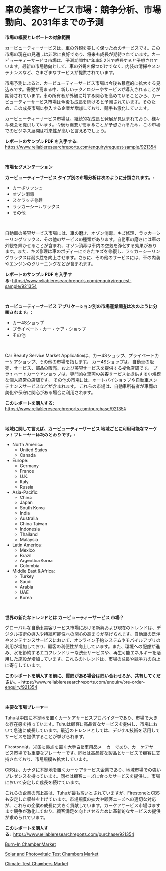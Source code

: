 <p><h1>車の美容サービス市場：競争分析、市場動向、2031年までの予測</h1></p><p><strong>市場の概要とレポートの対象範囲</strong></p>
<p><p>カービューティーサービスは、車の外観を美しく保つためのサービスです。この市場の現在の見通しは非常に良好であり、将来も成長が期待されています。カービューティーサービス市場は、予測期間中に年率5.2%で成長すると予想されています。最新の市場動向として、車の外観を保つだけでなく、内装の清掃やメンテナンスなど、さまざまなサービスが提供されています。</p><p>市場予測によると、カービューティーサービス市場は今後も積極的に拡大する見込みです。需要が高まる中、新しいテクノロジーやサービスが導入されることが期待されています。車の所有者が外観に対する関心を高めていることから、カービューティーサービス市場は今後も成長を続けると予測されています。そのため、この成長市場に参入する企業が増加しており、競争も激化しています。</p><p>カービューティーサービス市場は、継続的な成長と発展が見込まれており、様々な機会を提供しています。今後も需要が高まることが予想されるため、この市場でのビジネス展開は将来性が高いと言えるでしょう。</p></p>
<p><strong>レポートのサンプル PDF を入手する:</strong> <a href="https://www.reliableresearchreports.com/enquiry/request-sample/921354">https://www.reliableresearchreports.com/enquiry/request-sample/921354</a></p>
<p>&nbsp;</p>
<p><strong>市場セグメンテーション</strong></p>
<p><strong>カービューティーサービス タイプ別の市場分析は次のように分類されます。:</strong></p>
<p><ul><li>カーポリッシュ</li><li>オゾン消毒</li><li>スクラッチ修理</li><li>ラッカーシールワックス</li><li>その他</li></ul></p>
<p>&nbsp;</p>
<p><p>自動車の美容サービス市場には、車の磨き、オゾン消毒、キズ修理、ラッカーシーリングワックス、その他のサービスの種類があります。自動車の磨きには車の外観を輝かせることが含まれ、オゾン消毒は車内の空気を浄化する効果があります。また、キズ修理は車のボディーにできたキズを修復し、ラッカーシーリングワックスは耐久性を向上させます。さらに、その他のサービスには、車の内装やエンジンのクリーニングなどが含まれます。</p></p>
<p><strong>レポートのサンプル PDF を入手する:</strong>&nbsp;<a href="https://www.reliableresearchreports.com/enquiry/request-sample/921354">https://www.reliableresearchreports.com/enquiry/request-sample/921354</a></p>
<p>&nbsp;</p>
<p><strong> カービューティーサービス アプリケーション別の市場産業調査は次のように分類されます。:</strong></p>
<p><ul><li>カー4Sショップ</li><li>プライベート・カー・ケア・ショップ</li><li>その他</li></ul></p>
<p>&nbsp;</p>
<p><p>Car Beauty Service Market Applicationは、カー4Sショップ、プライベートカーケアショップ、その他の市場を指します。 カー4Sショップは、自動車の販売、サービス、部品の販売、および美容サービスを提供する複合店舗です。 プライベートカーケアショップは、専門的な車両の美容サービスを提供する小規模な個人経営の店舗です。 その他の市場には、オートバイショップや自動車メンテナンスサービスなどが含まれます。 これらの市場は、自動車所有者が車両の美化や保守に関心がある場合に利用されます。</p></p>
<p><strong>このレポートを購入する:</strong>&nbsp; <a href="https://www.reliableresearchreports.com/purchase/921354">https://www.reliableresearchreports.com/purchase/921354</a></p>
<p>&nbsp;</p>
<p><strong>地域に関して言えば、カービューティーサービス 地域ごとに利用可能なマーケットプレーヤーは次のとおりです。:</strong></p>
<p><ul>
    <li>
        North America:
        <ul>
            <li>United States</li>
            <li>Canada</li>
        </ul>
    </li>
    <li>
        Europe:
        <ul>
            <li>Germany</li>
            <li>France</li>
            <li>U.K.</li>
            <li>Italy</li>
            <li>Russia</li>
        </ul>
    </li>
    <li>
        Asia-Pacific:
        <ul>
            <li>China</li>
            <li>Japan</li>
            <li>South Korea</li>
            <li>India</li>
            <li>Australia</li>
            <li>China Taiwan</li>
            <li>Indonesia</li>
            <li>Thailand</li>
            <li>Malaysia</li>
        </ul>
    </li>
    <li>
        Latin America:
        <ul>
            <li>Mexico</li>
            <li>Brazil</li>
            <li>Argentina Korea</li>
            <li>Colombia</li>
        </ul>
    </li>
    <li>
        Middle East & Africa:
        <ul>
            <li>Turkey</li>
            <li>Saudi</li>
            <li>Arabia</li>
            <li>UAE</li>
            <li>Korea</li>
        </ul>
    </li>
    </ul></p>
<p>&nbsp;</p>
<p><strong>世界の新たなトレンドとは カービューティーサービス 市場？</strong></p>
<p><p>グローバルな自動車美容サービス市場における新興および現在のトレンドは、デジタル技術の導入や持続可能性への関心の高まりが挙げられます。自動車の洗浄やメンテナンスサービスにおいて、オンライン予約システムやモバイルアプリの利用が増加しており、顧客の利便性が向上しています。また、環境への配慮が進み、水を節約するエコフレンドリーな洗車サービスや、再生可能エネルギーを活用した施設が増加しています。これらのトレンドは、市場の成長や競争力の向上に寄与しています。</p></p>
<p><strong>このレポートを購入する前に、質問がある場合は問い合わせるか、共有してください。</strong>- <a href="https://www.reliableresearchreports.com/enquiry/pre-order-enquiry/921354">https://www.reliableresearchreports.com/enquiry/pre-order-enquiry/921354</a></p>
<p>&nbsp;</p>
<p><strong>主要な市場プレーヤー</strong></p>
<p><p>Tuhuは中国に本拠地を置くカーケアサービスプロバイダーであり、市場で大きな存在感を持っています。Tuhuは顧客に高品質なサービスを提供し、市場において急速に成長しています。最近のトレンドとしては、デジタル技術を活用してサービスを提供することが挙げられます。</p><p>Firestoneは、米国に拠点を置く大手自動車用品メーカーであり、カーケアサービス市場でも重要なプレーヤーです。同社は高品質な製品とサービスで顧客に支持されており、市場規模も拡大しています。</p><p>CBSは、カナダに本拠地を置くカーケアサービス企業であり、地域市場での強いプレゼンスを持っています。同社は顧客ニーズに合ったサービスを提供し、市場において安定した成長を続けています。</p><p>これらの企業の売上高は、Tuhuが最も高いとされていますが、FirestoneとCBSも安定した収益を上げています。市場規模の拡大や顧客ニーズへの適切な対応が、これらの企業の成長に大きく貢献しています。カーケアサービス市場はますます競争が激化しており、顧客満足を向上させるために革新的なサービスの提供が求められています。</p></p>
<p><strong>このレポートを購入する:</strong>&nbsp;&nbsp;<a href="https://www.reliableresearchreports.com/purchase/921354">https://www.reliableresearchreports.com/purchase/921354</a></p>
<p><p><a href="https://github.com/Glendatilghmankmgz0rbhwpy/Market-Research-Report-List-1/blob/main/burn-in-chamber-market.md">Burn-In Chamber Market</a></p><p><a href="https://github.com/dx0328/Market-Research-Report-List-1/blob/main/solar-and-photovoltaic-test-chambers-market.md">Solar and Photovoltaic Test Chambers Market</a></p><p><a href="https://github.com/juancolorado15/Market-Research-Report-List-1/blob/main/climate-test-chambers-market.md">Climate Test Chambers Market</a></p></p>